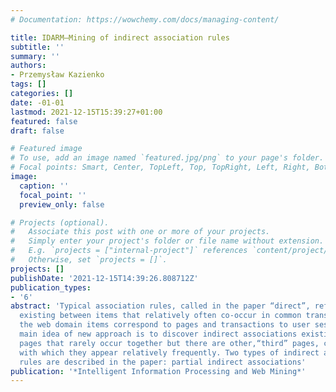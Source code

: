 ```yaml
---
# Documentation: https://wowchemy.com/docs/managing-content/

title: IDARM—Mining of indirect association rules
subtitle: ''
summary: ''
authors:
- Przemysław Kazienko
tags: []
categories: []
date: -01-01
lastmod: 2021-12-15T15:39:27+01:00
featured: false
draft: false

# Featured image
# To use, add an image named `featured.jpg/png` to your page's folder.
# Focal points: Smart, Center, TopLeft, Top, TopRight, Left, Right, BottomLeft, Bottom, BottomRight.
image:
  caption: ''
  focal_point: ''
  preview_only: false

# Projects (optional).
#   Associate this post with one or more of your projects.
#   Simply enter your project's folder or file name without extension.
#   E.g. `projects = ["internal-project"]` references `content/project/deep-learning/index.md`.
#   Otherwise, set `projects = []`.
projects: []
publishDate: '2021-12-15T14:39:26.808712Z'
publication_types:
- '6'
abstract: 'Typical association rules, called in the paper “direct”, reflect relationships
  existing between items that relatively often co-occur in common transactions. In
  the web domain items correspond to pages and transactions to user sessions. The
  main idea of new approach is to discover indirect associations existing between
  pages that rarely occur together but there are other,“third” pages, called transitive,
  with which they appear relatively frequently. Two types of indirect associations
  rules are described in the paper: partial indirect associations'
publication: '*Intelligent Information Processing and Web Mining*'
---
```


